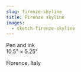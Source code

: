 ```yaml
---
slug: firenze-skyline
title: Firenze skyline
images:
  - sketch-firenze-skyline
---
```

Pen and ink  
10.5" × 5.25"

Florence, Italy
